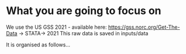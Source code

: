 # What you are going to focus on 

We use the US GSS 2021 - available here: https://gss.norc.org/Get-The-Data ->
STATA-> 2021
This raw data is saved in inputs/data 

It is organised as follows...